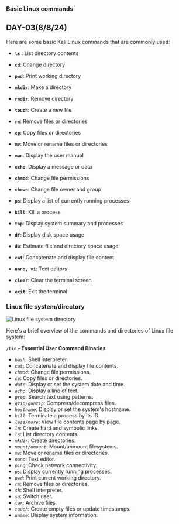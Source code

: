 ### Basic Linux commands
## DAY-03(8/8/24)

Here are some basic Kali Linux commands that are commonly used:

 * **`ls`** : List directory contents 
 * **`cd`**: Change directory 
 * **`pwd`**: Print working directory 
 * **`mkdir`**: Make a directory 
 * **`rmdir`**: Remove directory 
 * **`touch`**: Create a new file 
 * **`rm`**: Remove files or directories 
 * **`cp`**: Copy files or directories 
 * **`mv`**: Move or rename files or directories 
 * **`man`**: Display the user manual 
 * **`echo`**: Display a message or data 
 * **`chmod`**: Change file permissions 
 * **`chown`**: Change file owner and group 
 * **`ps`**: Display a list of currently running processes 
 * **`kill`**: Kill a process 
 * **`top`**: Display system summary and processes 
 * **`df`**: Display disk space usage 
 * **`du`**: Estimate file and directory space usage 
 * **`cat`**: Concatenate and display file content 
 * **`nano, vi`**: Text editors 
 * **`clear`**: Clear the terminal screen 

 * **`exit`**: Exit the terminal

### Linux file system/directory
![Linux file system directory](https://github.com/user-attachments/assets/137fe9aa-80dc-428a-8905-02ed42455943)

Here's a brief overview of the commands and directories of Linux file system:

__**`/bin`** - Essential User Command Binaries__
* *`bash`*: Shell interpreter.
* *`cat`*: Concatenate and display file contents.
* *`chmod`*: Change file permissions.
* *`cp`*: Copy files or directories.
* *`date`*: Display or set the system date and time.
* *`echo`*: Display a line of text.
* *`grep`*: Search text using patterns.
* *`gzip/gunzip`*: Compress/decompress files.
* *`hostname`*: Display or set the system's hostname.
* *`kill`*: Terminate a process by its ID.
* *`less/more`*: View file contents page by page.
* *`ln`*: Create hard and symbolic links.
* *`ls`*: List directory contents.
* *`mkdir`*: Create directories.
* *`mount/umount`*: Mount/unmount filesystems.
* *`mv`*: Move or rename files or directories.
* *`nano`*: Text editor.
* *`ping`*: Check network connectivity.
* *`ps`*: Display currently running processes.
* *`pwd`*: Print current working directory.
* *`rm`*: Remove files or directories.
* *`sh`*: Shell interpreter.
* *`su`*: Switch user.
* *`tar`*: Archive files.
* *`touch`*: Create empty files or update timestamps.
* *`uname`*: Display system information.






